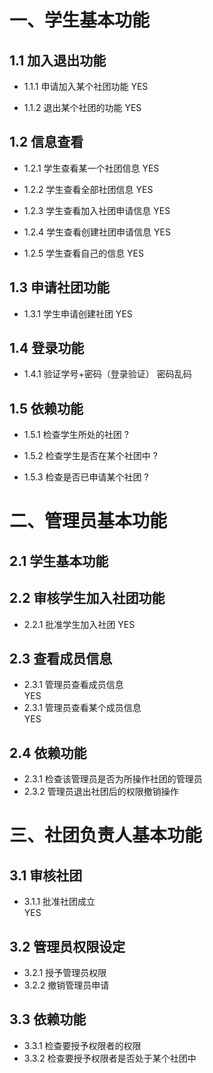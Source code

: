 # 一、学生基本功能

## 1.1 加入退出功能

* 1.1.1 申请加入某个社团功能
    YES

* 1.1.2 退出某个社团的功能
    YES
  
## 1.2 信息查看

* 1.2.1 学生查看某一个社团信息
    YES

* 1.2.2 学生查看全部社团信息
    YES

* 1.2.3 学生查看加入社团申请信息
    YES

* 1.2.4 学生查看创建社团申请信息
    YES

* 1.2.5 学生查看自己的信息
    YES

## 1.3 申请社团功能  

* 1.3.1 学生申请创建社团
    YES

## 1.4 登录功能

* 1.4.1 验证学号+密码（登录验证）
  密码乱码

## 1.5 依赖功能  

* 1.5.1 检查学生所处的社团  ?

* 1.5.2 检查学生是否在某个社团中 ?

* 1.5.3 检查是否已申请某个社团  ?

# 二、管理员基本功能  

## 2.1 学生基本功能  

## 2.2 审核学生加入社团功能  

* 2.2.1 批准学生加入社团
    YES

## 2.3 查看成员信息  

* 2.3.1 管理员查看成员信息  
    YES
* 2.3.1 管理员查看某个成员信息  
    YES

## 2.4 依赖功能  

* 2.3.1 检查该管理员是否为所操作社团的管理员  
* 2.3.2 管理员退出社团后的权限撤销操作  

# 三、社团负责人基本功能  

## 3.1 审核社团  

* 3.1.1 批准社团成立  
    YES

## 3.2 管理员权限设定  

* 3.2.1 授予管理员权限  
* 3.2.2 撤销管理员申请  

## 3.3 依赖功能  

* 3.3.1 检查要授予权限者的权限  
* 3.3.2 检查要授予权限者是否处于某个社团中  
